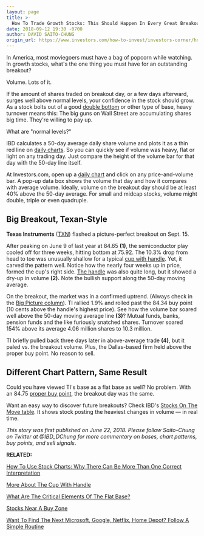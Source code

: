 ```yaml
---
layout: page
title: >-
  How To Trade Growth Stocks: This Should Happen In Every Great Breakout
date: 2018-09-12 19:30 -0700
author: DAVID SAITO-CHUNG
origin_url: https://www.investors.com/how-to-invest/investors-corner/how-to-trade-growth-stocks-this-should-happen-in-every-great-breakout/
---
```


In America, most moviegoers must have a bag of popcorn while watching. In growth stocks, what's the one thing you must have for an outstanding breakout?

Volume. Lots of it.

If the amount of shares traded on breakout day, or a few days afterward, surges well above normal levels, your confidence in the stock should grow. As a stock bolts out of a good [double bottom](https://www.investors.com/how-to-invest/investors-corner/what-is-double-bottom-base-biotech-stocks/) or other type of base, heavy turnover means this: The big guns on Wall Street are accumulating shares big time. They're willing to pay up.

What are "normal levels?"

IBD calculates a 50-day average daily share volume and plots it as a thin red line on [daily charts](https://research.investors.com/stock-charts/nasdaq-nasdaq-composite-0ndqc.htm?cht=pvc&type=DAILY). So you can quickly see if volume was heavy, flat or light on any trading day. Just compare the height of the volume bar for that day with the 50-day line itself.

At Investors.com, open up a [daily chart](https://research.investors.com/stock-charts/nasdaq-nasdaq-composite-0ndqc.htm?cht=pvc&type=DAILY) and click on any price-and-volume bar. A pop-up data box shows the volume that day and how it compares with average volume. Ideally, volume on the breakout day should be at least 40% above the 50-day average. For small and midcap stocks, volume might double, triple or even quadruple.

## Big Breakout, Texan-Style

**Texas Instruments** ([TXN](https://research.investors.com/quote.aspx?symbol=TXN)) flashed a picture-perfect breakout on Sept. 15.

After peaking on June 9 of last year at 84.65 **(1)**, the semiconductor play cooled off for three weeks, hitting bottom at 75.92. The 10.3% drop from head to toe was unusually shallow for a typical [cup with handle](https://www.investors.com/how-to-invest/investors-corner/the-basics-how-to-analyze-a-stocks-cup-with-handle/). Yet, it carved the pattern well. Notice how the nearly four weeks up in price, formed the cup's right side. [The handle](https://www.investors.com/how-to-invest/investors-corner/the-basics-spot-traits-of-proper-handles-on-cup-patterns/) was also quite long, but it showed a dry-up in volume **(2).** Note the bullish support along the 50-day moving average.

On the breakout, the market was in a confirmed uptrend. (Always check in the [Big Picture column](https://www.investors.com/category/market-trend/the-big-picture/)). TI rallied 1.9% and rolled past the 84.34 buy point (10 cents above the handle's highest price). See how the volume bar soared well above the 50-day moving average line **(3)**? Mutual funds, banks, pension funds and the like furiously snatched shares. Turnover soared 154% above its average 4.06 million shares to 10.3 million.

TI briefly pulled back three days later in above-average trade **(4)**, but it paled vs. the breakout volume. Plus, the Dallas-based firm held above the proper buy point. No reason to sell.

## Different Chart Pattern, Same Result

Could you have viewed TI's base as a flat base as well? No problem. With an 84.75 [proper buy point](https://www.investors.com/how-to-invest/investors-corner/chart-reading-basics-how-a-buy-point-marks-a-time-of-opportunity/), the breakout day was the same.

Want an easy way to discover future breakouts? Check IBD's [Stocks On The Move table](https://research.investors.com/stocksonthemove.aspx). It shows stock posting the heaviest changes in volume — in real time.

_This story was first published on June 22, 2018. Please follow Saito-Chung on Twitter at @IBD_DChung for more commentary on bases, chart patterns, buy points, and sell signals_.

**RELATED:**

[How To Use Stock Charts: Why There Can Be More Than One Correct Interpretation](https://www.investors.com/how-to-invest/investors-corner/stock-charts-best-growth-stocks-marcel-proust/)

[More About The Cup With Handle](https://www.investors.com/how-to-invest/investors-corner/the-basics-how-to-analyze-a-stocks-cup-with-handle/)

[What Are The Critical Elements Of The Flat Base?](https://www.investors.com/how-to-invest/investors-corner/when-to-buy-the-basics-of-a-flat-base-a-super-growth-stock-pattern/)

[Stocks Near A Buy Zone](https://www.investors.com/category/stock-lists/stocks-near-a-buy-zone/)

[Want To Find The Next Microsoft, Google, Netflix, Home Depot? Follow A Simple Routine](https://www.investors.com/research/ibd-stock-analysis/how-to-invest-in-the-stock-market-start-with-a-simple-routine/)
